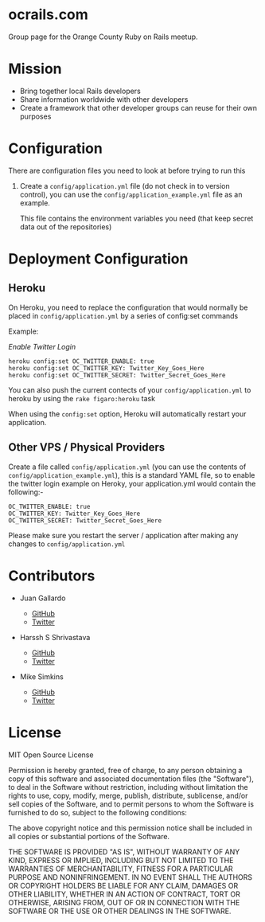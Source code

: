 ocrails.com
============

Group page for the Orange County Ruby on Rails meetup.


Mission
============

* Bring together local Rails developers
* Share information worldwide with other developers
* Create a framework that other developer groups can reuse for their own purposes


Configuration
=============

There are configuration files you need to look at before trying to run this

1. Create a `config/application.yml` file (do not check in to version control), you can use the `config/application_example.yml` file as an example.

   This file contains the environment variables you need (that keep secret data out of the repositories)


Deployment Configuration
========================

Heroku
------

On Heroku, you need to replace the configuration that would normally be placed in `config/application.yml` by a series of
config:set commands

Example:

*Enable Twitter Login*

    heroku config:set OC_TWITTER_ENABLE: true
    heroku config:set OC_TWITTER_KEY: Twitter_Key_Goes_Here
    heroku config:set OC_TWITTER_SECRET: Twitter_Secret_Goes_Here

You can also push the current contects of your `config/application.yml` to heroku by using the `rake figaro:heroku` task

When using the `config:set` option, Heroku will automatically restart your application.

Other VPS / Physical Providers
------------------------------

Create a file called `config/application.yml` (you can use the contents of `config/application_example.yml`), this is a standard
YAML file, so to enable the twitter login example on Heroky, your application.yml would contain the following:-


    OC_TWITTER_ENABLE: true
    OC_TWITTER_KEY: Twitter_Key_Goes_Here
    OC_TWITTER_SECRET: Twitter_Secret_Goes_Here

Please make sure you restart the server / application after making any changes to `config/application.yml`

Contributors
============

* Juan Gallardo
    * [GitHub](https://github.com/JGallardo)
    * [Twitter](https://twitter.com/JGallardo2600)

* Harssh S Shrivastava
    * [GitHub](https://github.com/harsshhfs)
    * [Twitter](https://twitter.com/harssh219)

* Mike Simkins
    * [GitHub](https://github.com/msimkins)
    * [Twitter](https://twitter.com/g7obs)

License
============

MIT Open Source License

Permission is hereby granted, free of charge, to any person obtaining a copy of this software and associated documentation files (the "Software"), to deal in the Software without restriction, including without limitation the rights to use, copy, modify, merge, publish, distribute, sublicense, and/or sell copies of the Software, and to permit persons to whom the Software is furnished to do so, subject to the following conditions:

The above copyright notice and this permission notice shall be included in all copies or substantial portions of the Software.

THE SOFTWARE IS PROVIDED "AS IS", WITHOUT WARRANTY OF ANY KIND, EXPRESS OR IMPLIED, INCLUDING BUT NOT LIMITED TO THE WARRANTIES OF MERCHANTABILITY, FITNESS FOR A PARTICULAR PURPOSE AND NONINFRINGEMENT. IN NO EVENT SHALL THE AUTHORS OR COPYRIGHT HOLDERS BE LIABLE FOR ANY CLAIM, DAMAGES OR OTHER LIABILITY, WHETHER IN AN ACTION OF CONTRACT, TORT OR OTHERWISE, ARISING FROM, OUT OF OR IN CONNECTION WITH THE SOFTWARE OR THE USE OR OTHER DEALINGS IN THE SOFTWARE.
